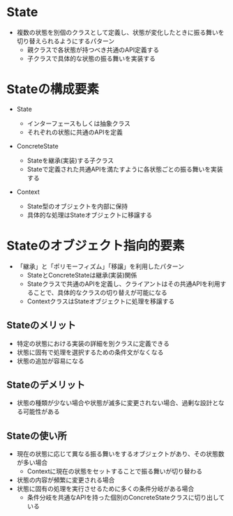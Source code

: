 # State
- 複数の状態を別個のクラスとして定義し、状態が変化したときに振る舞いを切り替えられるようにするパターン
  - 親クラスで各状態が持つべき共通のAPI定義する
  - 子クラスで具体的な状態の振る舞いを実装する

# Stateの構成要素
- State
  - インターフェースもしくは抽象クラス
  - それぞれの状態に共通のAPIを定義

- ConcreteState
  - Stateを継承(実装)する子クラス
  - Stateで定義された共通APIを満たすように各状態ごとの振る舞いを実装する

- Context
  - State型のオブジェクトを内部に保持
  - 具体的な処理はStateオブジェクトに移譲する

# Stateのオブジェクト指向的要素
- 「継承」と「ポリモーフィズム」「移譲」を利用したパターン
  - StateとConcreteStateは継承(実装)関係
  - Stateクラスで共通のAPIを定義し、クライアントはその共通APIを利用することで、具体的なクラスの切り替えが可能になる
  - ContextクラスはStateオブジェクトに処理を移譲する

## Stateのメリット
- 特定の状態における実装の詳細を別クラスに定義できる
- 状態に固有で処理を選択するための条件文がなくなる
- 状態の追加が容易になる

## Stateのデメリット
- 状態の種類が少ない場合や状態が滅多に変更されない場合、過剰な設計となる可能性がある

## Stateの使い所
- 現在の状態に応じて異なる振る舞いをするオブジェクトがあり、その状態数が多い場合
  - Contextに現在の状態をセットすることで振る舞いが切り替わる
- 状態の内容が頻繁に変更される場合
- 状態に固有の処理を実行させるために多くの条件分岐がある場合
  - 条件分岐を共通なAPIを持った個別のConcreteStateクラスに切り出している
